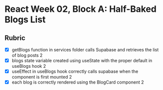 # React Week 02, Block A: Half-Baked Blogs List

## Rubric

- [x] getBlogs function in services folder calls Supabase and retrieves the list of blog posts 2
- [x] blogs state variable created using useState with the proper default in useBlogs hook 2
- [x] useEffect in useBlogs hook correctly calls supabase when the component is first mounted 2
- [x] each blog is correctly rendered using the BlogCard component 2

